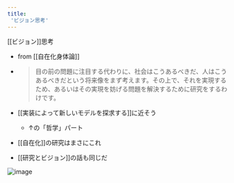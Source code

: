 ```yaml
---
title:
 'ビジョン思考'
---
```


[[ビジョン]]思考
- from [[自在化身体論]]
- > 目の前の問題に注目する代わりに、社会はこうあるべきだ、人はこうあるべきだという将来像をまず考えます。その上で、それを実現するため、あるいはその実現を妨げる問題を解決するために研究をするわけです。

- [[実装によって新しいモデルを探求する]]に近そう
    - ↑の「哲学」パート

- [[自在化]]の研究はまさにこれ

- [[研究とビジョン]]の話も同じだ

![image](https://gyazo.com/17a88a49f478386fc72d617085dd8960/thumb/1000)
